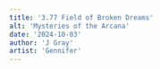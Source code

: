 ```yaml
---
title: '3.77 Field of Broken Dreams'
alt: 'Mysteries of the Arcana'
date: '2024-10-03'
author: 'J Gray'
artist: 'Gennifer'
---
```

